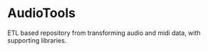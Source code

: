 # AudioTools
ETL based repository from transforming audio and midi data, with supporting libraries.
